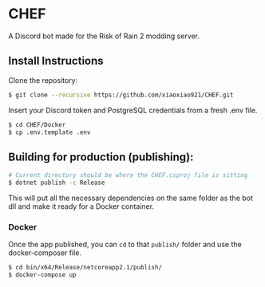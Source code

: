 ﻿# CHEF

A Discord bot made for the Risk of Rain 2 modding server.

## Install Instructions

Clone the repository:

```bash
$ git clone --recursive https://github.com/xiaoxiao921/CHEF.git
```

Insert your Discord token and PostgreSQL credentials from a fresh .env file.

```bash
$ cd CHEF/Docker
$ cp .env.template .env
```

## Building for production (publishing):

```bash
# Current directory should be where the CHEF.csproj file is sitting
$ dotnet publish -c Release
```

This will put all the necessary dependencies on the same folder as the bot dll and make it ready for a Docker container.

### Docker

Once the app published, you can `cd` to that `publish/` folder and use the docker-composer file.

```bash
$ cd bin/x64/Release/netcoreapp2.1/publish/
$ docker-compose up
```
